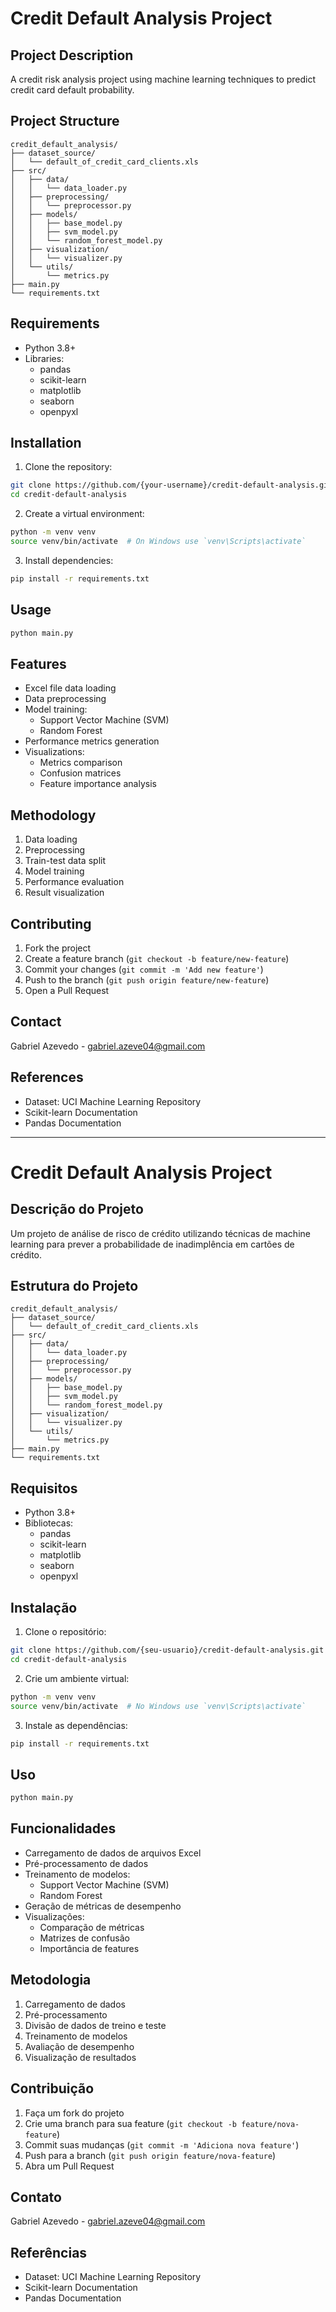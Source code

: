 # Credit Default Analysis Project

## Project Description
A credit risk analysis project using machine learning techniques to predict credit card default probability.

## Project Structure
```
credit_default_analysis/
├── dataset_source/
│   └── default_of_credit_card_clients.xls
├── src/
│   ├── data/
│   │   └── data_loader.py
│   ├── preprocessing/
│   │   └── preprocessor.py
│   ├── models/
│   │   ├── base_model.py
│   │   ├── svm_model.py
│   │   └── random_forest_model.py
│   ├── visualization/
│   │   └── visualizer.py
│   └── utils/
│       └── metrics.py
├── main.py
└── requirements.txt
```

## Requirements
- Python 3.8+
- Libraries:
  - pandas
  - scikit-learn
  - matplotlib
  - seaborn
  - openpyxl

## Installation

1. Clone the repository:
```bash
git clone https://github.com/{your-username}/credit-default-analysis.git
cd credit-default-analysis
```

2. Create a virtual environment:
```bash
python -m venv venv
source venv/bin/activate  # On Windows use `venv\Scripts\activate`
```

3. Install dependencies:
```bash
pip install -r requirements.txt
```

## Usage
```bash
python main.py
```

## Features
- Excel file data loading
- Data preprocessing
- Model training:
  - Support Vector Machine (SVM)
  - Random Forest
- Performance metrics generation
- Visualizations:
  - Metrics comparison
  - Confusion matrices
  - Feature importance analysis

## Methodology
1. Data loading
2. Preprocessing
3. Train-test data split
4. Model training
5. Performance evaluation
6. Result visualization

## Contributing
1. Fork the project
2. Create a feature branch (`git checkout -b feature/new-feature`)
3. Commit your changes (`git commit -m 'Add new feature'`)
4. Push to the branch (`git push origin feature/new-feature`)
5. Open a Pull Request

## Contact
Gabriel Azevedo - gabriel.azeve04@gmail.com

## References
- Dataset: UCI Machine Learning Repository
- Scikit-learn Documentation
- Pandas Documentation

-------------------------------------

# Credit Default Analysis Project

## Descrição do Projeto
Um projeto de análise de risco de crédito utilizando técnicas de machine learning para prever a probabilidade de inadimplência em cartões de crédito.

## Estrutura do Projeto
```
credit_default_analysis/
├── dataset_source/
│   └── default_of_credit_card_clients.xls
├── src/
│   ├── data/
│   │   └── data_loader.py
│   ├── preprocessing/
│   │   └── preprocessor.py
│   ├── models/
│   │   ├── base_model.py
│   │   ├── svm_model.py
│   │   └── random_forest_model.py
│   ├── visualization/
│   │   └── visualizer.py
│   └── utils/
│       └── metrics.py
├── main.py
└── requirements.txt
```

## Requisitos
- Python 3.8+
- Bibliotecas:
  - pandas
  - scikit-learn
  - matplotlib
  - seaborn
  - openpyxl

## Instalação

1. Clone o repositório:
```bash
git clone https://github.com/{seu-usuario}/credit-default-analysis.git
cd credit-default-analysis
```

2. Crie um ambiente virtual:
```bash
python -m venv venv
source venv/bin/activate  # No Windows use `venv\Scripts\activate`
```

3. Instale as dependências:
```bash
pip install -r requirements.txt
```

## Uso
```bash
python main.py
```

## Funcionalidades
- Carregamento de dados de arquivos Excel
- Pré-processamento de dados
- Treinamento de modelos:
  - Support Vector Machine (SVM)
  - Random Forest
- Geração de métricas de desempenho
- Visualizações:
  - Comparação de métricas
  - Matrizes de confusão
  - Importância de features

## Metodologia
1. Carregamento de dados
2. Pré-processamento
3. Divisão de dados de treino e teste
4. Treinamento de modelos
5. Avaliação de desempenho
6. Visualização de resultados

## Contribuição
1. Faça um fork do projeto
2. Crie uma branch para sua feature (`git checkout -b feature/nova-feature`)
3. Commit suas mudanças (`git commit -m 'Adiciona nova feature'`)
4. Push para a branch (`git push origin feature/nova-feature`)
5. Abra um Pull Request

## Contato
Gabriel Azevedo - gabriel.azeve04@gmail.com

## Referências
- Dataset: UCI Machine Learning Repository
- Scikit-learn Documentation
- Pandas Documentation
```

